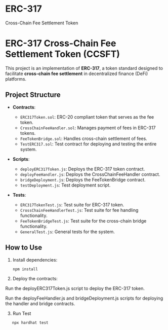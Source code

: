 # ERC-317
Cross-Chain Fee Settlement Token
# ERC-317 Cross-Chain Fee Settlement Token (CCSFT)

This project is an implementation of **ERC-317**, a token standard designed to facilitate **cross-chain fee settlement** in decentralized finance (DeFi) platforms.

## Project Structure

- **Contracts**:
  - `ERC317Token.sol`: ERC-20 compliant token that serves as the fee token.
  - `CrossChainFeeHandler.sol`: Manages payment of fees in ERC-317 tokens.
  - `FeeTokenBridge.sol`: Handles cross-chain settlement of fees.
  - `TestERC317.sol`: Test contract for deploying and testing the entire system.
  
- **Scripts**:
  - `deployERC317Token.js`: Deploys the ERC-317 token contract.
  - `deployFeeHandler.js`: Deploys the CrossChainFeeHandler contract.
  - `bridgeDeployment.js`: Deploys the FeeTokenBridge contract.
  - `testDeployment.js`: Test deployment script.
  
- **Tests**:
  - `ERC317TokenTest.js`: Test suite for ERC-317 token.
  - `CrossChainFeeHandlerTest.js`: Test suite for fee handling functionality.
  - `FeeTokenBridgeTest.js`: Test suite for the cross-chain bridge functionality.
  - `GeneralTest.js`: General tests for the system.

## How to Use

1. Install dependencies:
   ```bash
   npm install
2. Deploy the contracts:
   
Run the deployERC317Token.js script to deploy the ERC-317 token.

Run the deployFeeHandler.js and bridgeDeployment.js scripts for deploying the handler and bridge contracts.

3. Run Test
```bash
   npx hardhat test

